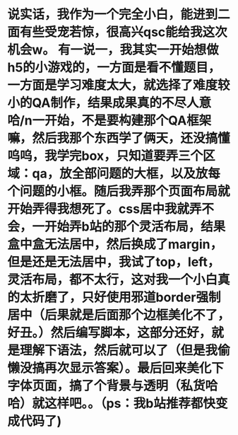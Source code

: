 # 说实话，我作为一个完全小白，能进到二面有些受宠若惊，很高兴qsc能给我这次机会w。 有一说一，我其实一开始想做h5的小游戏的，一方面是看不懂题目，一方面是学习难度太大，就选择了难度较小的QA制作，结果成果真的不尽人意哈/n一开始，不是要构建那个QA框架嘛，然后我那个东西学了俩天，还没搞懂呜呜，我学完box，只知道要弄三个区域：qa，放全部问题的大框，以及放每个问题的小框。随后我弄那个页面布局就开始弄得我想死了。css居中我就弄不会，一开始弄b站的那个灵活布局，结果盒中盒无法居中，然后换成了margin，但是还是无法居中，我试了top，left，灵活布局，都不太行，这对我一个小白真的太折磨了，只好使用邪道border强制居中（后果就是后面那个边框美化不了，好丑。）然后编写脚本，这部分还好，就是理解下语法，然后就可以了（但是我偷懒没搞再次显示答案）。最后回来美化下字体页面，搞了个背景与透明（私货哈哈）就这样吧。。（ps：我b站推荐都快变成代码了)
